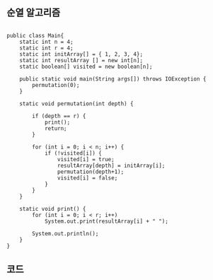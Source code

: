 ## 순열 알고리즘
<pre><code>
public class Main{
	static int n = 4;
	static int r = 4;
	static int initArray[] = { 1, 2, 3, 4};
	static int resultArray [] = new int[n];
	static boolean[] visited = new boolean[n];
	
	public static void main(String args[]) throws IOException {
		permutation(0);
	}
	
	static void permutation(int depth) {

		if (depth == r) {
			print();
			return;
		}

		for (int i = 0; i < n; i++) {
			if (!visited[i]) {
				visited[i] = true;
				resultArray[depth] = initArray[i];
				permutation(depth+1);
				visited[i] = false;
			}
		}
	}

	static void print() {
		for (int i = 0; i < r; i++)
			System.out.print(resultArray[i] + " ");

		System.out.println();
	}
}
</code></pre>


## 코드
<pre><code>

</code></pre>
